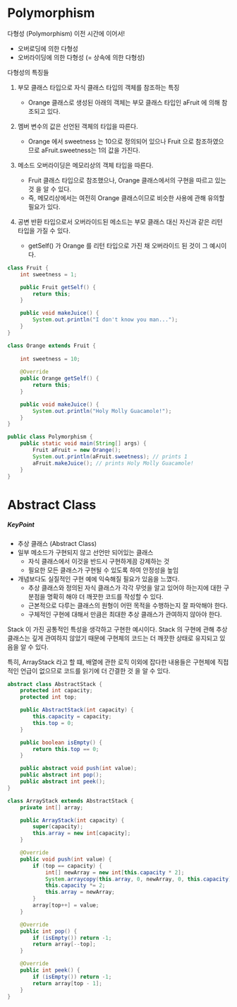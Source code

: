 # Polymorphism

다형성 (Polymorphism) 이전 시간에 이어서!

- 오버로딩에 의한 다형성
- 오버라이딩에 의한 다형성 (= 상속에 의한 다형성)

다형성의 특징들

1. 부모 클래스 타입으로 자식 클래스 타입의 객체를 참조하는 특징
     - Orange 클래스로 생성된 아래의 객체는 부모 클래스 타입인 aFruit 에 의해 참조되고 있다.

2. 멤버 변수의 값은 선언된 객체의 타입을 따른다.
     - Orange 에서 sweetness 는 10으로 정의되어 있으나
       Fruit 으로 참조하였으므로 aFruit.sweetness는 1의 값을 가진다.

3. 메소드 오버라이딩은 메모리상의 객체 타입을 따른다.
     - Fruit 클래스 타입으로 참조했으나, Orange 클래스에서의 구현을 따르고 있는 것 을 알 수 있다.
     - 즉, 메모리상에서는 여전히 Orange 클래스이므로 비슷한 사용에 관해 유의할 필요가 있다.

4. 공변 반환 타입으로서 오버라이드된 메소드는 부모 클래스 대신 자신과 같은 리턴 타입을 가질 수 있다.
     - getSelf() 가 Orange 를 리턴 타입으로 가진 채 오버라이드 된 것이 그 예시이다.

```java
class Fruit {
    int sweetness = 1;

    public Fruit getSelf() {
        return this;
    }

    public void makeJuice() {
        System.out.println("I don't know you man...");
    }
}

class Orange extends Fruit {
    
    int sweetness = 10;
    
    @Override
    public Orange getSelf() {
        return this;
    }

    public void makeJuice() {
        System.out.println("Holy Molly Guacamole!");
    }
}

public class Polymorphism {
    public static void main(String[] args) {
        Fruit aFruit = new Orange();
        System.out.println(aFruit.sweetness); // prints 1
        aFruit.makeJuice(); // prints Holy Molly Guacamole!
    }
}
```

# Abstract Class

##### KeyPoint
 - 추상 클래스 (Abstract Class)
 - 일부 메소드가 구현되지 않고 선언만 되어있는 클래스
    - 자식 클래스에서 이것을 반드시 구현하게끔 강제하는 것
    - 필요한 모든 클래스가 구현될 수 있도록 하여 안정성을 높임 
 - 개념보다도 실질적인 구현 예에 익숙해질 필요가 있음을 느꼈다.
    - 추상 클래스와 정의된 자식 클래스가 각각 무엇을 알고 있어야 하는지에 대한 구분점을 명확히 해야 더 깨끗한 코드를 작성할 수 있다.
    - 근본적으로 다루는 클래스의 원형이 어떤 목적을 수행하는지 잘 파악해야 한다.
    - 구체적인 구현에 대해서 만큼은 최대한 추상 클래스가 관여하지 않아야 한다.
    
Stack 이 가진 공통적인 특성을 생각하고 구현한 예시이다.
Stack 의 구현에 관해 추상 클래스는 깊게 관여하지 않았기 때문에 구현체의 코드는 더 깨끗한 상태로 유지되고 있음을 알 수 있다.

특히, ArrayStack 라고 할 떄, 배열에 관한 로직 이외에 잡다한 내용들은 구현체에 직접적인 언급이 없으므로 코드를 읽기에 더 간결한 것 을 알 수 있다.

```java
abstract class AbstractStack {
    protected int capacity;
    protected int top;

    public AbstractStack(int capacity) {
        this.capacity = capacity;
        this.top = 0;
    }

    public boolean isEmpty() {
        return this.top == 0;
    }

    public abstract void push(int value);
    public abstract int pop();
    public abstract int peek();
}

class ArrayStack extends AbstractStack {
    private int[] array;

    public ArrayStack(int capacity) {
        super(capacity);
        this.array = new int[capacity];
    }

    @Override
    public void push(int value) {
        if (top == capacity) {
            int[] newArray = new int[this.capacity * 2];
            System.arraycopy(this.array, 0, newArray, 0, this.capacity);
            this.capacity *= 2;
            this.array = newArray;
        }
        array[top++] = value;
    }

    @Override
    public int pop() {
        if (isEmpty()) return -1;
        return array[--top];
    }

    @Override
    public int peek() {
        if (isEmpty()) return -1;
        return array[top - 1];
    }
}
```
